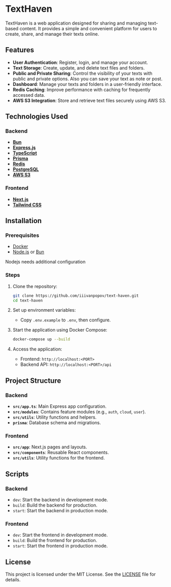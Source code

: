 # TextHaven

TextHaven is a web application designed for sharing and managing text-based content. It provides a simple and convenient platform for users to create, share, and manage their texts online.

## Features

- **User Authentication**: Register, login, and manage your account.
- **Text Storage**: Create, update, and delete text files and folders.
- **Public and Private Sharing**: Control the visibility of your texts with public and private options. Also you can save your text as note or post.
- **Dashboard**: Manage your texts and folders in a user-friendly interface.
- **Redis Caching**: Improve performance with caching for frequently accessed data.
- **AWS S3 Integration**: Store and retrieve text files securely using AWS S3.

## Technologies Used

### Backend

- [**Bun**](https://www.bun.sh/)
- [**Express.js**](https://www.expressjs.com/)
- [**TypeScript**](https://www.typescriptlang.org/)
- [**Prisma**](https://www.prisma.io/)
- [**Redis**](https://redis.io/)
- [**PostgreSQL**](https://www.postgresql.org/)
- [**AWS S3**](https://aws.amazon.com/s3/)

### Frontend

- [**Next.js**](https://nextjs.org/)
- [**Tailwind CSS**](https://tailwindcss.com/)

## Installation

### Prerequisites

- [Docker](https://docker.com/)
- [Node.js](https://nodejs.org/) or [Bun](https://bun.sh/)

Nodejs needs additional configuration

### Steps

1. Clone the repository:

   ```bash
   git clone https://github.com/iiivanpopov/text-haven.git
   cd text-haven
   ```

2. Set up environment variables:

   - Copy `.env.example` to `.env`, then configure.

3. Start the application using Docker Compose:

   ```bash
   docker-compose up --build
   ```

4. Access the application:
   - Frontend: `http://localhost:<PORT>`
   - Backend API: `http://localhost:<PORT>/api`

## Project Structure

### Backend

- **`src/app.ts`**: Main Express app configuration.
- **`src/modules`**: Contains feature modules (e.g., `auth`, `cloud`, `user`).
- **`src/utils`**: Utility functions and helpers.
- **`prisma`**: Database schema and migrations.

### Frontend

- **`src/app`**: Next.js pages and layouts.
- **`src/components`**: Reusable React components.
- **`src/utils`**: Utility functions for the frontend.

## Scripts

### Backend

- `dev`: Start the backend in development mode.
- `build`: Build the backend for production.
- `start`: Start the backend in production mode.

### Frontend

- `dev`: Start the frontend in development mode.
- `build`: Build the frontend for production.
- `start`: Start the frontend in production mode.

## License

This project is licensed under the MIT License. See the [LICENSE](./LICENSE) file for details.

